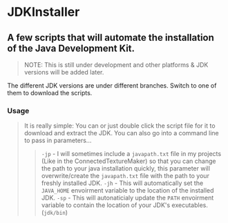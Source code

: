 # JDKInstaller
## A few scripts that will automate the installation of the Java Development Kit.
> NOTE: This is still under development and other platforms & JDK versions will be added later.

The different JDK versions are under different branches. Switch to one of them to download the scripts.
### Usage
> It is really simple: You can or just double click the script file for it to download and extract the JDK.
> You can also go into a command line to pass in parameters...
>> `-jp` - I will sometimes include a `javapath.txt` file in my projects (Like in the ConnectedTextureMaker) so that you can change the path to your java installation quickly, this parameter will overwrite/create the `javapath.txt` file with the path to your freshly installed JDK.
>> `-jh` - This will automatically set the `JAVA_HOME` envoirment variable to the location of the installed JDK.
>> `-sp` - This will autonaticialy update the `PATH` envoirment variable to contain the location of your JDK's executables. (`jdk/bin`)
